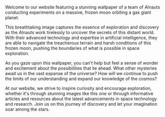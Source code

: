 <!--
Write me content for website with wallpaper "A team of AInauts conducting experiments on a massive, frozen moon orbiting a gas giant planet."
-->

<!--font:Poppins-->

Welcome to our website featuring a stunning wallpaper of a team of AInauts conducting experiments on a massive, frozen moon orbiting a gas giant planet.

This breathtaking image captures the essence of exploration and discovery as the AInauts work tirelessly to uncover the secrets of this distant world. With their advanced technology and expertise in artificial intelligence, they are able to navigate the treacherous terrain and harsh conditions of this frozen moon, pushing the boundaries of what is possible in space exploration.

As you gaze upon this wallpaper, you can't help but feel a sense of wonder and excitement about the possibilities that lie ahead. What other mysteries await us in the vast expanse of the universe? How will we continue to push the limits of our understanding and expand our knowledge of the cosmos?

At our website, we strive to inspire curiosity and encourage exploration, whether it's through stunning images like this one or through informative articles and resources about the latest advancements in space technology and research. Join us on this journey of discovery and let your imagination soar among the stars.
